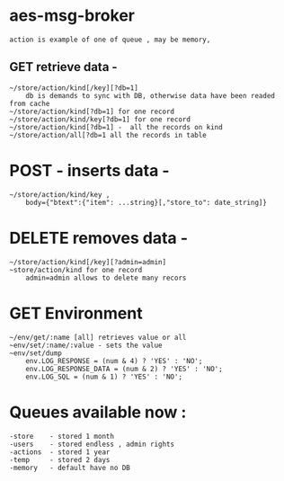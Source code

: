 # aes-msg-broker
    action is example of one of queue , may be memory,

## GET retrieve data - 
    ~/store/action/kind[/key][?db=1] 
        db is demands to sync with DB, otherwise data have been readed from cache
    ~/store/action/kind[?db=1] for one record
    ~/store/action/kind/key[?db=1] for one record
    ~/store/action/kind[?db=1] -  all the records on kind
    ~/store/action/all[?db=1 all the records in table

# POST - inserts data - 
    ~/store/action/kind/key ,
        body={"btext":{"item": ...string}[,"store_to": date_string]}

# DELETE removes data - 
    ~/store/action/kind[/key][?admin=admin] 
    ~store/action/kind for one record
        admin=admin allows to delete many recors

# GET Environment 
    ~/env/get/:name [all] retrieves value or all
    ~env/set/:name/:value - sets the value
    ~env/set/dump
        env.LOG_RESPONSE = (num & 4) ? 'YES' : 'NO';   
        env.LOG_RESPONSE_DATA = (num & 2) ? 'YES' : 'NO';   
        env.LOG_SQL = (num & 1) ? 'YES' : 'NO';
# Queues available now : 

	-store    - stored 1 month
    -users    - stored endless , admin rights
	-actions  - stored 1 year
	-temp     - stored 2 days
	-memory   - default have no DB



